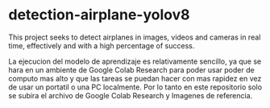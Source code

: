 # detection-airplane-yolov8
This project seeks to detect airplanes in images, videos and cameras in real time, effectively and with a high percentage of success.

La ejecucion del modelo de aprendizaje es relativamente sencillo, ya que se hara en un ambiente de Google Colab Research para poder usar poder de computo mas alto y que las tareas se puedan hacer con mas rapidez en vez de usar un portatil o una PC localmente. Por lo tanto en este repositorio solo se subira el archivo de Google Colab Research y Imagenes de referencia.




